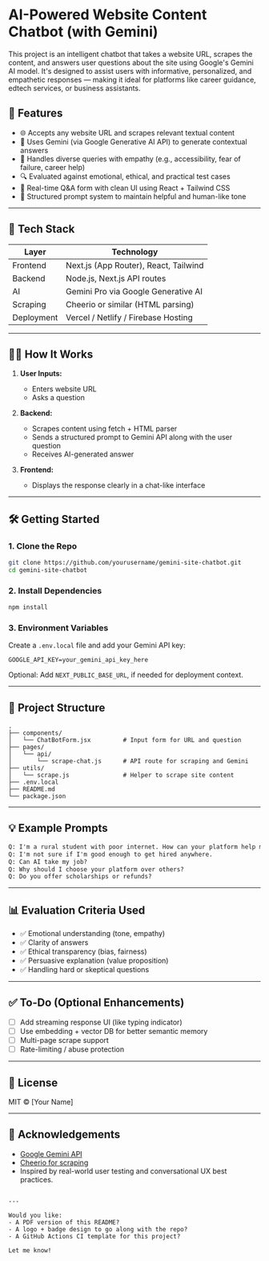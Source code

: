 # AI-Powered Website Content Chatbot (with Gemini)

This project is an intelligent chatbot that takes a website URL, scrapes the content, and answers user questions about the site using Google's Gemini AI model. It's designed to assist users with informative, personalized, and empathetic responses — making it ideal for platforms like career guidance, edtech services, or business assistants.

## 🚀 Features

- 🌐 Accepts any website URL and scrapes relevant textual content
- 🤖 Uses Gemini (via Google Generative AI API) to generate contextual answers
- 🧠 Handles diverse queries with empathy (e.g., accessibility, fear of failure, career help)
- 🔍 Evaluated against emotional, ethical, and practical test cases
- 💬 Real-time Q&A form with clean UI using React + Tailwind CSS
- 📜 Structured prompt system to maintain helpful and human-like tone

---

## 🧱 Tech Stack

| Layer         | Technology                            |
|---------------|----------------------------------------|
| Frontend      | Next.js (App Router), React, Tailwind  |
| Backend       | Node.js, Next.js API routes            |
| AI            | Gemini Pro via Google Generative AI    |
| Scraping      | Cheerio or similar (HTML parsing)      |
| Deployment    | Vercel / Netlify / Firebase Hosting    |

---

## 🧑‍💻 How It Works

1. **User Inputs:**
   - Enters website URL
   - Asks a question

2. **Backend:**
   - Scrapes content using fetch + HTML parser
   - Sends a structured prompt to Gemini API along with the user question
   - Receives AI-generated answer

3. **Frontend:**
   - Displays the response clearly in a chat-like interface

---

## 🛠️ Getting Started

### 1. Clone the Repo

```bash
git clone https://github.com/yourusername/gemini-site-chatbot.git
cd gemini-site-chatbot
````

### 2. Install Dependencies

```bash
npm install
```

### 3. Environment Variables

Create a `.env.local` file and add your Gemini API key:

```env
GOOGLE_API_KEY=your_gemini_api_key_here
```

Optional: Add `NEXT_PUBLIC_BASE_URL`, if needed for deployment context.

---

## 📂 Project Structure

```
.
├── components/
│   └── ChatBotForm.jsx         # Input form for URL and question
├── pages/
│   └── api/
│       └── scrape-chat.js      # API route for scraping and Gemini
├── utils/
│   └── scrape.js               # Helper to scrape site content
├── .env.local
├── README.md
└── package.json
```

---

## 💡 Example Prompts

```txt
Q: I'm a rural student with poor internet. How can your platform help me?
Q: I'm not sure if I'm good enough to get hired anywhere.
Q: Can AI take my job?
Q: Why should I choose your platform over others?
Q: Do you offer scholarships or refunds?
```

---

## 📊 Evaluation Criteria Used

* ✅ Emotional understanding (tone, empathy)
* ✅ Clarity of answers
* ✅ Ethical transparency (bias, fairness)
* ✅ Persuasive explanation (value proposition)
* ✅ Handling hard or skeptical questions

---

## ✅ To-Do (Optional Enhancements)

* [ ] Add streaming response UI (like typing indicator)
* [ ] Use embedding + vector DB for better semantic memory
* [ ] Multi-page scrape support
* [ ] Rate-limiting / abuse protection

---

## 📄 License

MIT © \[Your Name]

---

## 🙌 Acknowledgements

* [Google Gemini API](https://ai.google.dev)
* [Cheerio for scraping](https://cheerio.js.org/)
* Inspired by real-world user testing and conversational UX best practices.

```

---

Would you like:
- A PDF version of this README?
- A logo + badge design to go along with the repo?
- A GitHub Actions CI template for this project?

Let me know!
```
